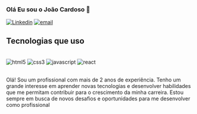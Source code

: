 
### Olá Eu sou o João Cardoso 👋

[![Linkedin](https://img.shields.io/badge/LinkedIn-0077B5?style=for-the-badge&logo=linkedin&logoColor=white)](https://www.linkedin.com/in/joão-cardoso-da-silva)
[![email](https://img.shields.io/badge/Gmail-D14836?style=for-the-badge&logo=gmail&logoColor=white)](mailto:joaocardosodasilva78@outlook.com)


## Tecnologias que uso

<div staly="display: inline_block"><br/>
    <img align="center" alt="html5" src="https://img.shields.io/badge/HTML5-E34F26?style=for-the-badge&logo=html5&logoColor=white" />
    <img align="center" alt="css3" src="https://img.shields.io/badge/CSS3-1572B6?style=for-the-badge&logo=css3&logoColor=white" />
    <img align="center" alt="javascript" src="https://img.shields.io/badge/JavaScript-323330?style=for-the-badge&logo=javascript&logoColor=F7DF1E" />
    <img align="center" alt="react" src="https://img.shields.io/badge/React-20232A?style=for-the-badge&logo=react&logoColor=61DAFB" />
</div><br/>

Olá! Sou um profissional com mais de 2 anos de experiência. Tenho um grande interesse em aprender novas tecnologias e desenvolver habilidades que me permitam contribuir para o crescimento da minha carreira. Estou sempre em busca de novos desafios e oportunidades para me desenvolver como profissional
